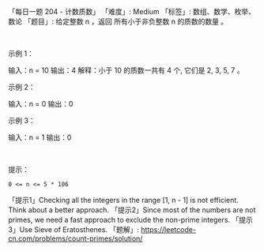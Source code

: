 「每日一题 204 - 计数质数」
「难度」: Medium
「标签」: 数组、数学、枚举、数论
「题目」: 给定整数 n ，返回 所有小于非负整数 n 的质数的数量 。

 

示例 1：

输入：n = 10
输出：4
解释：小于 10 的质数一共有 4 个, 它们是 2, 3, 5, 7 。


示例 2：

输入：n = 0
输出：0


示例 3：

输入：n = 1
输出：0


 

提示：


	0 <= n <= 5 * 106


「提示1」Checking all the integers in the range [1, n - 1] is not efficient. Think about a better approach.
「提示2」Since most of the numbers are not primes, we need a fast approach to exclude the non-prime integers.
「提示3」Use Sieve of Eratosthenes.
「题解」: https://leetcode-cn.com/problems/count-primes/solution/